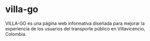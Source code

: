 # villa-go
VILLA-GO es una página web informativa diseñada para mejorar la experiencia de los usuarios del transporte público en Villavicencio, Colombia.
